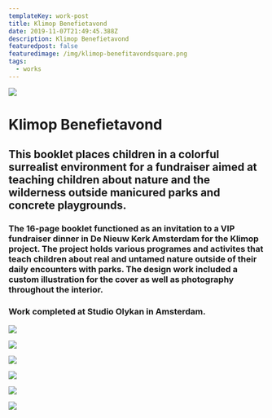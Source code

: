 ```yaml
---
templateKey: work-post
title: Klimop Benefietavond
date: 2019-11-07T21:49:45.388Z
description: Klimop Benefietavond
featuredpost: false
featuredimage: /img/klimop-benefitavondsquare.png
tags:
  - works
---
```

![](/img/klimop1.png)

# Klimop Benefietavond

## This booklet places children in a colorful surrealist environment for a fundraiser aimed at teaching children about nature and the wilderness outside manicured parks and concrete playgrounds.

### The 16-page booklet functioned as an invitation to a VIP fundraiser dinner in De Nieuw Kerk Amsterdam for the Klimop project. The project holds various programes and activites that teach children about real and untamed nature outside of their daily encounters with parks. The design work included a custom illustration for the cover as well as photography throughout the interior.  

### Work completed at Studio Olykan in Amsterdam.

![](/img/klimop2.png)

![](/img/klimop3.png)

![](/img/klimop4.png)

![](/img/klimop5.png)

![](/img/klimop6.png)

![](/img/klimop7.png)
